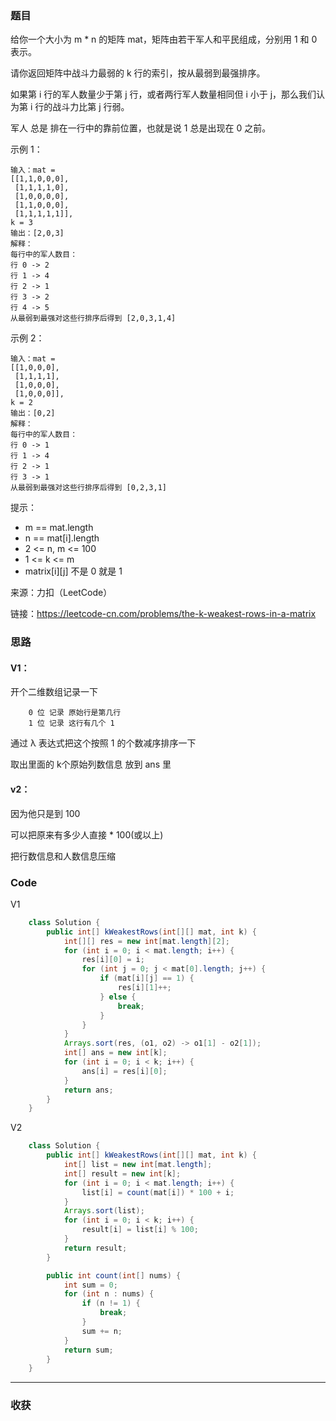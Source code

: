 ### 题目
给你一个大小为 m * n 的矩阵 mat，矩阵由若干军人和平民组成，分别用 1 和 0 表示。

请你返回矩阵中战斗力最弱的 k 行的索引，按从最弱到最强排序。

如果第 i 行的军人数量少于第 j 行，或者两行军人数量相同但 i 小于 j，那么我们认为第 i 行的战斗力比第 j 行弱。

军人 总是 排在一行中的靠前位置，也就是说 1 总是出现在 0 之前。

示例 1：
```
输入：mat = 
[[1,1,0,0,0],
 [1,1,1,1,0],
 [1,0,0,0,0],
 [1,1,0,0,0],
 [1,1,1,1,1]], 
k = 3
输出：[2,0,3]
解释：
每行中的军人数目：
行 0 -> 2 
行 1 -> 4 
行 2 -> 1 
行 3 -> 2 
行 4 -> 5 
从最弱到最强对这些行排序后得到 [2,0,3,1,4]
```
示例 2：
```
输入：mat = 
[[1,0,0,0],
 [1,1,1,1],
 [1,0,0,0],
 [1,0,0,0]], 
k = 2
输出：[0,2]
解释： 
每行中的军人数目：
行 0 -> 1 
行 1 -> 4 
行 2 -> 1 
行 3 -> 1 
从最弱到最强对这些行排序后得到 [0,2,3,1]
```

提示：

- m == mat.length
- n == mat[i].length
- 2 <= n, m <= 100
- 1 <= k <= m
- matrix[i][j] 不是 0 就是 1

来源：力扣（LeetCode）

链接：https://leetcode-cn.com/problems/the-k-weakest-rows-in-a-matrix
### 思路

#### V1：

开个二维数组记录一下 

        0 位 记录 原始行是第几行
        1 位 记录 这行有几个 1
通过 λ 表达式把这个按照 1 的个数减序排序一下 

取出里面的 k个原始列数信息 放到 ans 里

#### v2：

因为他只是到 100 

可以把原来有多少人直接 * 100(或以上) 

把行数信息和人数信息压缩

### Code
V1
```java
    class Solution {
        public int[] kWeakestRows(int[][] mat, int k) {
            int[][] res = new int[mat.length][2];
            for (int i = 0; i < mat.length; i++) {
                res[i][0] = i;
                for (int j = 0; j < mat[0].length; j++) {
                    if (mat[i][j] == 1) {
                        res[i][1]++;
                    } else {
                        break;
                    }
                }
            }
            Arrays.sort(res, (o1, o2) -> o1[1] - o2[1]);
            int[] ans = new int[k];
            for (int i = 0; i < k; i++) {
                ans[i] = res[i][0];
            }
            return ans;
        }
    }
```
V2
```java
    class Solution {
        public int[] kWeakestRows(int[][] mat, int k) {
            int[] list = new int[mat.length];
            int[] result = new int[k];
            for (int i = 0; i < mat.length; i++) {
                list[i] = count(mat[i]) * 100 + i;
            }
            Arrays.sort(list);
            for (int i = 0; i < k; i++) {
                result[i] = list[i] % 100;
            }
            return result;
        }

        public int count(int[] nums) {
            int sum = 0;
            for (int n : nums) {
                if (n != 1) {
                    break;
                }
                sum += n;
            }
            return sum;
        }
    }
```
*** 
### 收获
